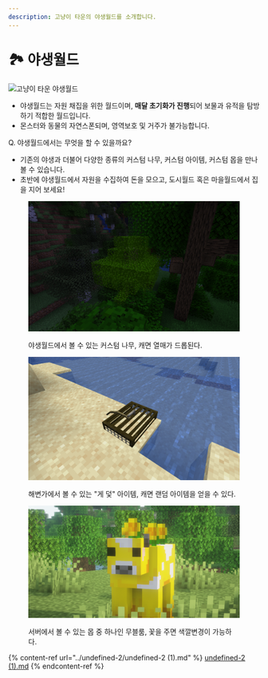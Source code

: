 ```yaml
---
description: 고냥이 타운의 야생월드를 소개합니다.
---
```


# 🏞️ 야생월드



![고냥이 타운 야생월드](../../.gitbook/assets/2022-07-04\_02.17.13.png)

* 야생월드는 자원 채집을 위한 월드이며, **매달 초기화가 진행**되어 보물과 유적을 탐방하기 적합한 월드입니다.&#x20;
* 몬스터와 동물의 자연스폰되며, 영역보호 및 거주가 불가능합니다.



Q. 야생월드에서는 무엇을 할 수 있을까요?&#x20;

* 기존의 야생과 더불어 다양한 종류의 커스텀 나무, 커스텀 아이템, 커스텀 몹을 만나볼 수 있습니다.&#x20;
* 초반에 야생월드에서 자원을 수집하여 돈을 모으고, 도시월드 혹은 마을월드에서 집을 지어 보세요!

<figure><img src="../../.gitbook/assets/image (8) (2).png" alt=""><figcaption><p>야생월드에서 볼 수 있는 커스텀 나무, 캐면 열매가 드롭된다.</p></figcaption></figure>

<figure><img src="../../.gitbook/assets/image (18) (1).png" alt=""><figcaption><p>해변가에서 볼 수 있는 "게 덫" 아이템, 캐면 랜덤 아이템을 얻을 수 있다.</p></figcaption></figure>

<figure><img src="../../.gitbook/assets/2022-08-15_21.06.02 (2).png" alt=""><figcaption><p>서버에서 볼 수 있는 몹 중 하나인 무블룸, 꽃을 주면 색깔변경이 가능하다.</p></figcaption></figure>

{% content-ref url="../undefined-2/undefined-2 (1).md" %}
[undefined-2 (1).md](<../undefined-2/undefined-2 (1).md>)
{% endcontent-ref %}
